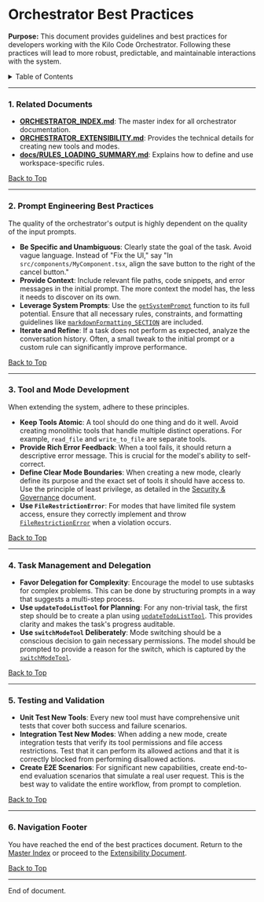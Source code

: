 # Orchestrator Best Practices

**Purpose:** This document provides guidelines and best practices for developers working with the Kilo Code Orchestrator. Following these practices will lead to more robust, predictable, and maintainable interactions with the system.

<details>
<summary>Table of Contents</summary>

- [1. Related Documents](#1-related-documents)
- [2. Prompt Engineering Best Practices](#2-prompt-engineering-best-practices)
- [3. Tool and Mode Development](#3-tool-and-mode-development)
- [4. Task Management and Delegation](#4-task-management-and-delegation)
- [5. Testing and Validation](#5-testing-and-validation)
- [6. Navigation Footer](#6-navigation-footer)

</details>

---

### 1. Related Documents

<a id="1-related-documents"></a>

- **[ORCHESTRATOR_INDEX.md](ORCHESTRATOR_INDEX.md)**: The master index for all orchestrator documentation.
- **[ORCHESTRATOR_EXTENSIBILITY.md](ORCHESTRATOR_EXTENSIBILITY.md)**: Provides the technical details for creating new tools and modes.
- **[docs/RULES_LOADING_SUMMARY.md](RULES_LOADING_SUMMARY.md)**: Explains how to define and use workspace-specific rules.

[Back to Top](#orchestrator-best-practices)

---

### 2. Prompt Engineering Best Practices

<a id="2-prompt-engineering-best-practices"></a>

The quality of the orchestrator's output is highly dependent on the quality of the input prompts.

- **Be Specific and Unambiguous**: Clearly state the goal of the task. Avoid vague language. Instead of "Fix the UI," say "In `src/components/MyComponent.tsx`, align the save button to the right of the cancel button."
- **Provide Context**: Include relevant file paths, code snippets, and error messages in the initial prompt. The more context the model has, the less it needs to discover on its own.
- **Leverage System Prompts**: Use the [`getSystemPrompt`](../src/core/task/Task.ts:2499) function to its full potential. Ensure that all necessary rules, constraints, and formatting guidelines like [`markdownFormatting_SECTION`](../src/core/prompts/sections/markdown-formatting.ts:1) are included.
- **Iterate and Refine**: If a task does not perform as expected, analyze the conversation history. Often, a small tweak to the initial prompt or a custom rule can significantly improve performance.

[Back to Top](#orchestrator-best-practices)

---

### 3. Tool and Mode Development

<a id="3-tool-and-mode-development"></a>

When extending the system, adhere to these principles.

- **Keep Tools Atomic**: A tool should do one thing and do it well. Avoid creating monolithic tools that handle multiple distinct operations. For example, `read_file` and `write_to_file` are separate tools.
- **Provide Rich Error Feedback**: When a tool fails, it should return a descriptive error message. This is crucial for the model's ability to self-correct.
- **Define Clear Mode Boundaries**: When creating a new mode, clearly define its purpose and the exact set of tools it should have access to. Use the principle of least privilege, as detailed in the [Security & Governance](ORCHESTRATOR_SECURITY_GOVERNANCE.md) document.
- **Use `FileRestrictionError`**: For modes that have limited file system access, ensure they correctly implement and throw [`FileRestrictionError`](../src/shared/modes.ts:157) when a violation occurs.

[Back to Top](#orchestrator-best-practices)

---

### 4. Task Management and Delegation

<a id="4-task-management-and-delegation"></a>

- **Favor Delegation for Complexity**: Encourage the model to use subtasks for complex problems. This can be done by structuring prompts in a way that suggests a multi-step process.
- **Use `updateTodoListTool` for Planning**: For any non-trivial task, the first step should be to create a plan using [`updateTodoListTool`](../src/core/tools/updateTodoListTool.ts:156). This provides clarity and makes the task's progress auditable.
- **Use `switchModeTool` Deliberately**: Mode switching should be a conscious decision to gain necessary permissions. The model should be prompted to provide a reason for the switch, which is captured by the [`switchModeTool`](../src/core/tools/switchModeTool.ts:8).

[Back to Top](#orchestrator-best-practices)

---

### 5. Testing and Validation

<a id="5-testing-and-validation"></a>

- **Unit Test New Tools**: Every new tool must have comprehensive unit tests that cover both success and failure scenarios.
- **Integration Test New Modes**: When adding a new mode, create integration tests that verify its tool permissions and file access restrictions. Test that it can perform its allowed actions and that it is correctly blocked from performing disallowed actions.
- **Create E2E Scenarios**: For significant new capabilities, create end-to-end evaluation scenarios that simulate a real user request. This is the best way to validate the entire workflow, from prompt to completion.

[Back to Top](#orchestrator-best-practices)

---

### 6. Navigation Footer

<a id="6-navigation-footer"></a>

You have reached the end of the best practices document. Return to the [Master Index](ORCHESTRATOR_INDEX.md) or proceed to the [Extensibility Document](ORCHESTRATOR_EXTENSIBILITY.md).

[Back to Top](#orchestrator-best-practices)

---

End of document.
